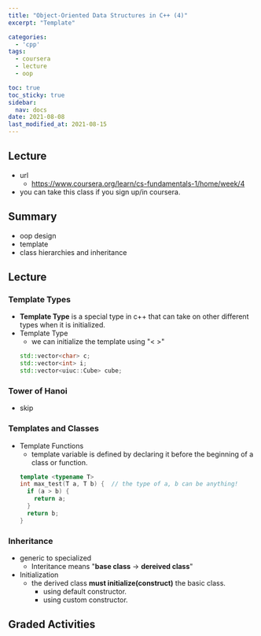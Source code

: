 ```yaml
---
title: "Object-Oriented Data Structures in C++ (4)"
excerpt: "Template"

categories:
  - 'cpp'
tags:
  - coursera
  - lecture
  - oop

toc: true
toc_sticky: true
sidebar:
  nav: docs
date: 2021-08-08
last_modified_at: 2021-08-15
---
```


## Lecture

* url
  * https://www.coursera.org/learn/cs-fundamentals-1/home/week/4
* you can take this class if you sign up/in coursera.

## Summary

* oop design
* template
* class hierarchies and inheritance

## Lecture

### Template Types

* **Template Type** is a special type in c++ that can take on other different types when it is initialized.
* Template Type
  * we can initialize the template using "< >"
  ```cpp
  std::vector<char> c;
  std::vector<int> i;
  std::vector<uiuc::Cube> cube;
  ```

### Tower of Hanoi 

* skip

### Templates and Classes

* Template Functions 
  * template variable is defined by declaring it before the beginning of a class or function.
  ```cpp
  template <typename T>
  int max_test(T a, T b) {  // the type of a, b can be anything! 
    if (a > b) {
      return a;
    }
    return b;
  }
  ```

### Inheritance

* generic to specialized 
  * Interitance means "**base class** -> **dereived class**"
* Initialization
  * the derived class **must initialize(construct)** the basic class.
    * using default constructor.
    * using custom constructor. 

## Graded Activities